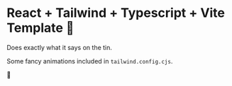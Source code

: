 # React + Tailwind + Typescript + Vite Template 🧨

Does exactly what it says on the tin.

Some fancy animations included in `tailwind.config.cjs`.

💩
